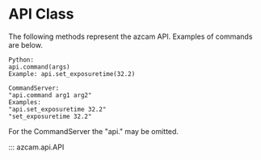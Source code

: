 # API Class

The following methods represent the azcam API. Examples of commands are below.

```
Python:
api.command(args)
Example: api.set_exposuretime(32.2)
```

```
CommandServer:
"api.command arg1 arg2"
Examples:
"api.set_exposuretime 32.2"
"set_exposuretime 32.2"
```

For the CommandServer the "api." may be omitted.

::: azcam.api.API
